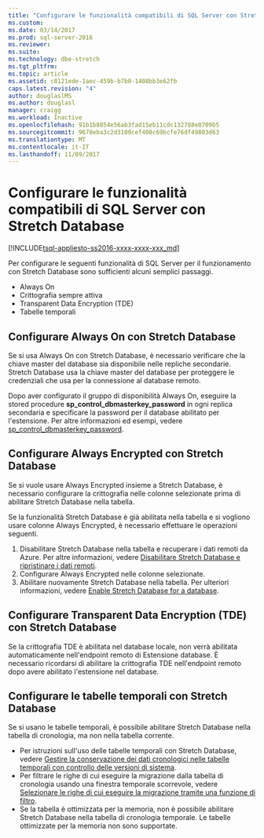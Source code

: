 ```yaml
---
title: "Configurare le funzionalità compatibili di SQL Server con Stretch Database | Microsoft Docs"
ms.custom: 
ms.date: 03/14/2017
ms.prod: sql-server-2016
ms.reviewer: 
ms.suite: 
ms.technology: dbe-stretch
ms.tgt_pltfrm: 
ms.topic: article
ms.assetid: c8121ede-1aec-459b-b7b0-1408bb3e62fb
caps.latest.revision: "4"
author: douglaslMS
ms.author: douglasl
manager: craigg
ms.workload: Inactive
ms.openlocfilehash: 91b1b8854e56ab3fad15eb11cdc132788e0709b5
ms.sourcegitcommit: 9678eba3c2d3100cef408c69bcfe76df49803d63
ms.translationtype: MT
ms.contentlocale: it-IT
ms.lasthandoff: 11/09/2017
---
```

# <a name="configure-compatible-sql-server-features-with-stretch-database"></a>Configurare le funzionalità compatibili di SQL Server con Stretch Database
[!INCLUDE[tsql-appliesto-ss2016-xxxx-xxxx-xxx_md](../../includes/tsql-appliesto-ss2016-xxxx-xxxx-xxx-md.md)]

Per configurare le seguenti funzionalità di SQL Server per il funzionamento con Stretch Database sono sufficienti alcuni semplici passaggi.
-   Always On
-   Crittografia sempre attiva
-   Transparent Data Encryption (TDE)
-   Tabelle temporali

## <a name="configure-always-on-with-stretch-database"></a>Configurare Always On con Stretch Database
Se si usa Always On con Stretch Database, è necessario verificare che la chiave master del database sia disponibile nelle repliche secondarie. Stretch Database usa la chiave master del database per proteggere le credenziali che usa per la connessione al database remoto.

Dopo aver configurato il gruppo di disponibilità Always On, eseguire la stored procedure **sp_control_dbmasterkey_password** in ogni replica secondaria e specificare la password per il database abilitato per l'estensione. Per altre informazioni ed esempi, vedere [sp_control_dbmasterkey_password](../../relational-databases/system-stored-procedures/sp-control-dbmasterkey-password-transact-sql.md). 

## <a name="configure-always-encrypted-with-stretch-database"></a>Configurare Always Encrypted con Stretch Database
Se si vuole usare Always Encrypted insieme a Stretch Database, è necessario configurare la crittografia nelle colonne selezionate prima di abilitare Stretch Database nella tabella.

Se la funzionalità Stretch Database è già abilitata nella tabella e si vogliono usare colonne Always Encrypted, è necessario effettuare le operazioni seguenti.
1.   Disabilitare Stretch Database nella tabella e recuperare i dati remoti da Azure. Per altre informazioni, vedere [Disabilitare Stretch Database e ripristinare i dati remoti](../../sql-server/stretch-database/disable-stretch-database-and-bring-back-remote-data.md).
2.   Configurare Always Encrypted nelle colonne selezionate.
3. Abilitare nuovamente Stretch Database nella tabella. Per ulteriori informazioni, vedere [Enable Stretch Database for a database](../../sql-server/stretch-database/enable-stretch-database-for-a-table.md).

## <a name="configure-transparent-data-encryption-tde-with-stretch-database"></a>Configurare Transparent Data Encryption (TDE) con Stretch Database

Se la crittografia TDE è abilitata nel database locale, non verrà abilitata automaticamente nell'endpoint remoto di Estensione database. È necessario ricordarsi di abilitare la crittografia TDE nell'endpoint remoto dopo avere abilitato l'estensione nel database.

## <a name="configure-temporal-tables-with-stretch-database"></a>Configurare le tabelle temporali con Stretch Database
Se si usano le tabelle temporali, è possibile abilitare Stretch Database nella tabella di cronologia, ma non nella tabella corrente.
-   Per istruzioni sull'uso delle tabelle temporali con Stretch Database, vedere [Gestire la conservazione dei dati cronologici nelle tabelle temporali con controllo delle versioni di sistema](../../relational-databases/tables/manage-retention-of-historical-data-in-system-versioned-temporal-tables.md).
-   Per filtrare le righe di cui eseguire la migrazione dalla tabella di cronologia usando una finestra temporale scorrevole, vedere [Selezionare le righe di cui eseguire la migrazione tramite una funzione di filtro](../../sql-server/stretch-database/select-rows-to-migrate-by-using-a-filter-function-stretch-database.md).
-   Se la tabella è ottimizzata per la memoria, non è possibile abilitare Stretch Database nella tabella di cronologia temporale. Le tabelle ottimizzate per la memoria non sono supportate.
